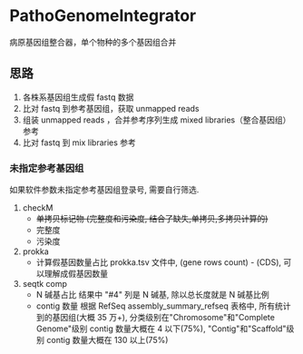 # PathoGenomeIntegrator

病原基因组整合器，单个物种的多个基因组合并

## 思路

1. 各株系基因组生成假 fastq 数据
2. 比对 fastq 到参考基因组，获取 unmapped reads
3. 组装 unmapped reads ，合并参考序列生成 mixed libraries（整合基因组） 参考
4. 比对 fastq 到 mix libraries 参考

### 未指定参考基因组

如果软件参数未指定参考基因组登录号, 需要自行筛选.

1. checkM
    - ~~单拷贝标记物 (完整度和污染度, 结合了缺失,单拷贝,多拷贝计算的)~~
    - 完整度
    - 污染度
2. prokka
    - 计算假基因数量占比
      prokka.tsv 文件中, (gene rows count) - (CDS), 可以理解成假基因数量
3. seqtk comp
    - N 碱基占比
      结果中 "#4" 列是 N 碱基, 除以总长度就是 N 碱基比例
    - contig 数量
      根据 RefSeq assembly_summary_refseq 表格中, 所有统计到的基因组(大概 35 万+), 分类级别在"Chromosome"和"Complete Genome"级别 contig 数量大概在 4 以下(75%), "Contig"和"Scaffold"级别 contig 数量大概在 130 以上(75%)
